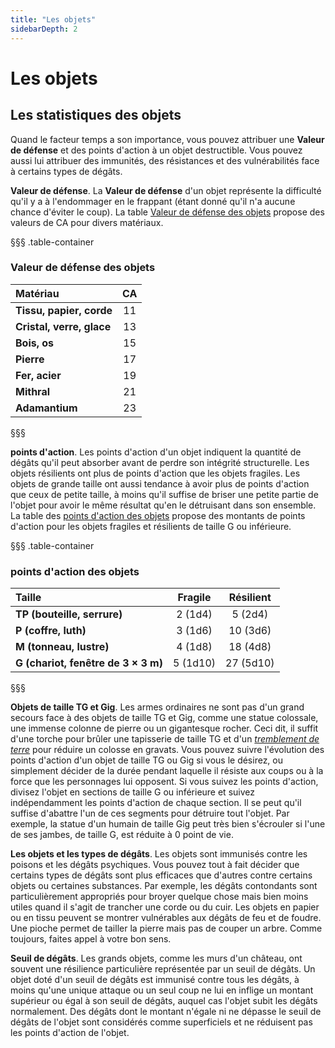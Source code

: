 ```yaml
---
title: "Les objets"
sidebarDepth: 2
---
```

# Les objets
## Les statistiques des objets
Quand le facteur temps a son importance, vous pouvez attribuer une **Valeur de défense** et des points d'action à un objet destructible. Vous pouvez aussi lui attribuer des immunités, des résistances et des vulnérabilités face à certains types de dégâts.

**Valeur de défense**. La **Valeur de défense** d'un objet représente la difficulté qu'il y a à l'endommager en le frappant (étant donné qu'il n'a aucune chance d'éviter le coup). La table [Valeur de défense des objets](#classe-d-armure-des-objets) propose des valeurs de CA pour divers matériaux.

§§§ .table-container
### Valeur de défense des objets
| Matériau | CA |
|:-|:-:|
| **Tissu, papier, corde** | 11 |
| **Cristal, verre, glace** | 13 |
| **Bois, os** | 15 |
| **Pierre** | 17 |
| **Fer, acier** | 19 |
| **Mithral** | 21 |
| **Adamantium** | 23 |
§§§

**points d'action**. Les points d'action d'un objet indiquent la quantité de dégâts qu'il peut absorber avant de perdre son intégrité structurelle. Les objets résilients ont plus de points d'action que les objets fragiles. Les objets de grande taille ont aussi tendance à avoir plus de points d'action que ceux de petite taille, à moins qu'il suffise de briser une petite partie de l'objet pour avoir le même résultat qu'en le détruisant dans son ensemble. La table des [points d'action des objets](#points-de-vie-des-objets) propose des montants de points d'action pour les objets fragiles et résilients de taille G ou inférieure.

§§§ .table-container
### points d'action des objets
| Taille | Fragile | Résilient |
|:-|:-:|:-:|
| **TP (bouteille, serrure)** | 2 (1d4) | 5 (2d4) |
| **P (coffre, luth)** | 3 (1d6) | 10 (3d6) |
| **M (tonneau, lustre)** | 4 (1d8) | 18 (4d8) |
| **G (chariot, fenêtre de 3 × 3 m)** | 5 (1d10) | 27 (5d10) |
§§§

**Objets de taille TG et Gig**. Les armes ordinaires ne sont pas d'un grand secours face à des objets de taille TG et Gig, comme une statue colossale, une immense colonne de pierre ou un gigantesque rocher. Ceci dit, il suffit d'une torche pour brûler une tapisserie de taille TG et d'un [_tremblement de terre_](/grimoire/tremblement-de-terre/) pour réduire un colosse en gravats. Vous pouvez suivre l'évolution des points d'action d'un objet de taille TG ou Gig si vous le désirez, ou simplement décider de la durée pendant laquelle il résiste aux coups ou à la force que les personnages lui opposent. Si vous suivez les points d'action, divisez l'objet en sections de taille G ou inférieure et suivez indépendamment les points d'action de chaque section. Il se peut qu'il suffise d'abattre l'un de ces segments pour détruire tout l'objet. Par exemple, la statue d'un humain de taille Gig peut très bien s'écrouler si l'une de ses jambes, de taille G, est réduite à 0 point de vie.

**Les objets et les types de dégâts**. Les objets sont immunisés contre les poisons et les dégâts psychiques. Vous pouvez tout à fait décider que certains types de dégâts sont plus efficaces que d'autres contre certains objets ou certaines substances. Par exemple, les dégâts contondants sont particulièrement appropriés pour broyer quelque chose mais bien moins utiles quand il s'agit de trancher une corde ou du cuir. Les objets en papier ou en tissu peuvent se montrer vulnérables aux dégâts de feu et de foudre. Une pioche permet de tailler la pierre mais pas de couper un arbre. Comme toujours, faites appel à votre bon sens.

**Seuil de dégâts**. Les grands objets, comme les murs d'un château, ont souvent une résilience particulière représentée par un seuil de dégâts. Un objet doté d'un seuil de dégâts est immunisé contre tous les dégâts, à moins qu'une unique attaque ou un seul coup ne lui en inflige un montant supérieur ou égal à son seuil de dégâts, auquel cas l'objet subit les dégâts normalement. Des dégâts dont le montant n'égale ni ne dépasse le seuil de dégâts de l'objet sont considérés comme superficiels et ne réduisent pas les points d'action de l'objet.
